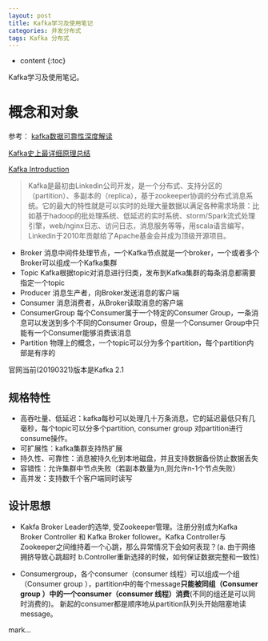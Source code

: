 ```yaml
---
layout: post
title: Kafka学习及使用笔记
categories: 并发分布式
tags: Kafka 分布式
---
```


* content
{:toc}

Kafka学习及使用笔记。



# 概念和对象

参考：
[kafka数据可靠性深度解读](https://blog.csdn.net/u013256816/article/details/71091774)

[Kafka史上最详细原理总结](https://blog.csdn.net/YChenFeng/article/details/74980531)

[Kafka Introduction](http://kafka.apache.org/intro)

>Kafka是最初由Linkedin公司开发，是一个分布式、支持分区的（partition）、多副本的（replica），基于zookeeper协调的分布式消息系统。它的最大的特性就是可以实时的处理大量数据以满足各种需求场景：比如基于hadoop的批处理系统、低延迟的实时系统、storm/Spark流式处理引擎，web/nginx日志、访问日志，消息服务等等，用scala语言编写，Linkedin于2010年贡献给了Apache基金会并成为顶级开源项目。

- Broker  消息中间件处理节点，一个Kafka节点就是一个broker，一个或者多个Broker可以组成一个Kafka集群
- Topic   Kafka根据topic对消息进行归类，发布到Kafka集群的每条消息都需要指定一个topic
- Producer    消息生产者，向Broker发送消息的客户端
- Consumer    消息消费者，从Broker读取消息的客户端
- ConsumerGroup   每个Consumer属于一个特定的Consumer Group，一条消息可以发送到多个不同的Consumer Group，但是一个Consumer Group中只能有一个Consumer能够消费该消息
- Partition   物理上的概念，一个topic可以分为多个partition，每个partition内部是有序的

官网当前(20190321)版本是Kafka 2.1

## 规格特性

- 高吞吐量、低延迟：kafka每秒可以处理几十万条消息，它的延迟最低只有几毫秒，每个topic可以分多个partition, consumer group 对partition进行consume操作。
- 可扩展性：kafka集群支持热扩展
- 持久性、可靠性：消息被持久化到本地磁盘，并且支持数据备份防止数据丢失
- 容错性：允许集群中节点失败（若副本数量为n,则允许n-1个节点失败）
- 高并发：支持数千个客户端同时读写

## 设计思想

- Kakfa Broker Leader的选举, 受Zookeeper管理。注册分别成为Kafka Broker Controller 和 Kafka Broker follower。Kafka Controller与Zookeeper之间维持着一个心跳，那么异常情况下会如何表现？(a. 由于网络拥挤导致心跳超时 b.Controller重新选择的时候，如何保证数据完整和一致性)

-  Consumergroup，各个consumer（consumer 线程）可以组成一个组（Consumer group ），partition中的每个message**只能被同组（Consumer group ）中的一个consumer（consumer 线程）消费**(不同的组还是可以同时消费的)。
    新起的consumer都是顺序地从partition队列头开始阻塞地读message。

mark...